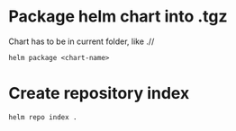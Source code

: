 # Package helm chart into <name-semver>.tgz
Chart has to be in current folder, like ./<chart-name>/
```
helm package <chart-name>
```

# Create repository index
```
helm repo index .
```
